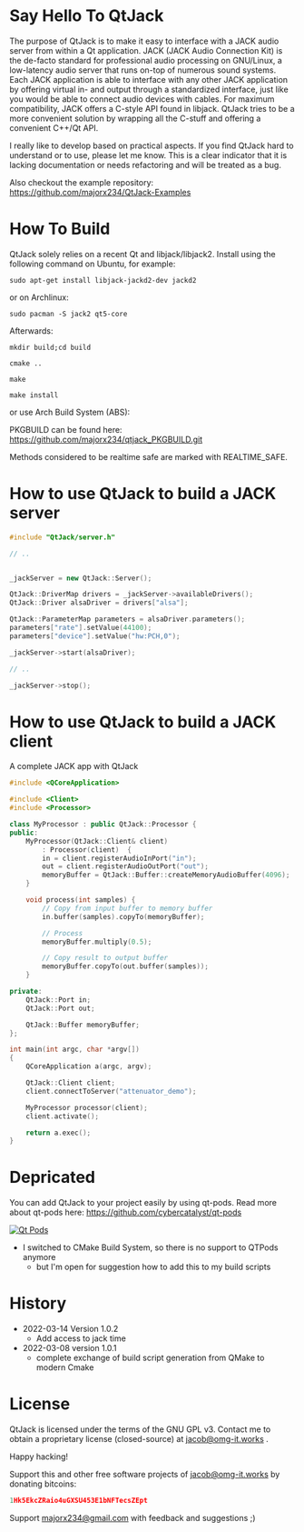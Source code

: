Say Hello To QtJack
=======================

The purpose of QtJack is to make it easy to interface with a JACK audio server from within a Qt application. JACK (JACK Audio Connection Kit) is the de-facto standard for professional audio processing on GNU/Linux, a low-latency audio server that runs on-top of numerous sound systems. Each JACK application is able to interface with any other JACK application by offering virtual in- and output through a standardized interface, just like you would be able to connect audio devices with cables. For maximum compatibility, JACK offers a C-style API found in libjack. QtJack tries to be a more convenient solution by wrapping all the C-stuff and offering a convenient C++/Qt API.

I really like to develop based on practical aspects. If you find QtJack hard to understand or to use, please let me know. This is a clear indicator that it is lacking documentation or needs refactoring and will be treated as a bug.

Also checkout the example repository:
https://github.com/majorx234/QtJack-Examples

How To Build
============

QtJack solely relies on a recent Qt and libjack/libjack2. Install using the following command on Ubuntu, for example:

`sudo apt-get install libjack-jackd2-dev jackd2`

or on Archlinux:

`sudo pacman -S jack2 qt5-core`

Afterwards: 

`mkdir build;cd build`

`cmake ..` 

`make`

`make install`

or use  Arch Build System (ABS):

PKGBUILD can be found here:
https://github.com/majorx234/qtjack_PKGBUILD.git


Methods considered to be realtime safe are marked with REALTIME_SAFE.


How to use QtJack to build a JACK server
==========

```cpp
#include "QtJack/server.h"

// ..


_jackServer = new QtJack::Server();

QtJack::DriverMap drivers = _jackServer->availableDrivers();
QtJack::Driver alsaDriver = drivers["alsa"];

QtJack::ParameterMap parameters = alsaDriver.parameters();
parameters["rate"].setValue(44100);
parameters["device"].setValue("hw:PCH,0");

_jackServer->start(alsaDriver);

// ..

_jackServer->stop();

```

How to use QtJack to build a JACK client
==========

A complete JACK app with QtJack
```cpp
#include <QCoreApplication>

#include <Client>
#include <Processor>

class MyProcessor : public QtJack::Processor {
public:
    MyProcessor(QtJack::Client& client)
        : Processor(client)  {
        in = client.registerAudioInPort("in");
        out = client.registerAudioOutPort("out");
        memoryBuffer = QtJack::Buffer::createMemoryAudioBuffer(4096);
    }

    void process(int samples) {
        // Copy from input buffer to memory buffer
        in.buffer(samples).copyTo(memoryBuffer);

        // Process
        memoryBuffer.multiply(0.5);

        // Copy result to output buffer
        memoryBuffer.copyTo(out.buffer(samples));
    }

private:
    QtJack::Port in;
    QtJack::Port out;

    QtJack::Buffer memoryBuffer;
};

int main(int argc, char *argv[])
{
    QCoreApplication a(argc, argv);

    QtJack::Client client;
    client.connectToServer("attenuator_demo");

    MyProcessor processor(client);
    client.activate();

    return a.exec();
}

```

Depricated
========
You can add QtJack to your project easily by using qt-pods. Read more about qt-pods here:
https://github.com/cybercatalyst/qt-pods

[![Qt Pods](http://qt-pods.org/assets/logo.png "Qt Pods")](http://qt-pods.org)

- I switched to CMake Build System, so there is no support to QTPods anymore
  - but I'm open for suggestion how to add this to my build scripts

History
========
- 2022-03-14 Version 1.0.2
  - Add access to jack time 
- 2022-03-08 version 1.0.1 
  - complete exchange of build script generation from QMake to modern Cmake


License
========
QtJack is licensed under the terms of the GNU GPL v3. Contact me to obtain a proprietary license (closed-source) at jacob@omg-it.works .

Happy hacking!

Support this and other free software projects of jacob@omg-it.works by donating bitcoins:
```cpp
1Hk5EkcZRaio4uGXSU453E1bNFTecsZEpt
```

Support majorx234@gmail.com with feedback and suggestions ;)



